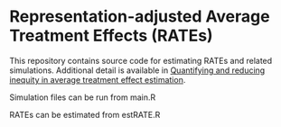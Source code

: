 # Representation-adjusted Average Treatment Effects (RATEs)

This repository contains source code for estimating RATEs and related simulations. Additional detail is available in [Quantifying and reducing inequity in average treatment effect estimation]( https://doi.org/10.1186/s12874-023-02104-2 "https://doi.org/10.1186/s12874-023-02104-2").

Simulation files can be run from main.R

RATEs can be estimated from estRATE.R
